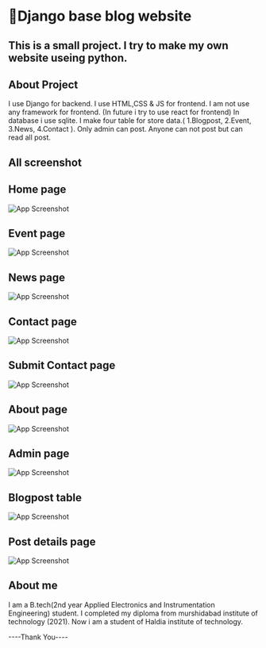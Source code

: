 
# 📒Django base blog website





## This is a small project. I try to make my own website useing python.

## About Project
I use Django for backend. I use HTML,CSS & JS for frontend. I am not use any framework for frontend.
(In future i try to use react for frontend)
In database i use sqlite. I make four table for store data.( 1.Blogpost, 2.Event, 3.News, 4.Contact ).
Only admin can post. Anyone can not post but can read all post.

## All screenshot 

## Home page

![App Screenshot](https://github.com/rm10078/BLOG_web_useing_django/blob/main/images/Home%20page.png?raw=true)


## Event page

![App Screenshot](https://github.com/rm10078/BLOG_web_useing_django/blob/main/images/events%20page.png?raw=true)

## News page

![App Screenshot](https://github.com/rm10078/BLOG_web_useing_django/blob/main/images/news.png?raw=true)

## Contact page

![App Screenshot](https://github.com/rm10078/BLOG_web_useing_django/blob/main/images/Contact.png?raw=true)

## Submit Contact page

![App Screenshot](https://github.com/rm10078/BLOG_web_useing_django/blob/main/images/submit_contact.png?raw=true)


## About page

![App Screenshot](https://github.com/rm10078/BLOG_web_useing_django/blob/main/images/About.png?raw=true)

## Admin page

![App Screenshot](https://github.com/rm10078/BLOG_web_useing_django/blob/main/images/Welcome%20to%20MyBlog%20All%20data%20store%20here.png?raw=true)

## Blogpost table 

![App Screenshot](https://github.com/rm10078/BLOG_web_useing_django/blob/main/images/Travel%20is%20good%20for%20your%20health%20Change%20blogpost%20All%20data%20store%20here.png?raw=true)

## Post details page

![App Screenshot](https://github.com/rm10078/BLOG_web_useing_django/blob/main/images/content.png?raw=true)


## About me
I am a B.tech(2nd year Applied Electronics and Instrumentation Engineering) student. I completed my diploma from murshidabad institute of technology (2021). Now i am a student of Haldia institute of technology. 

----Thank You---- 
